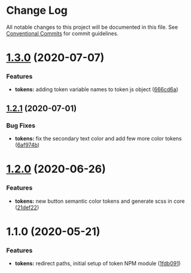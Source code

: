 # Change Log

All notable changes to this project will be documented in this file.
See [Conventional Commits](https://conventionalcommits.org) for commit guidelines.

# [1.3.0](https://github.com/momentum-design/momentum-ui/compare/@momentum-ui/tokens@1.2.1...@momentum-ui/tokens@1.3.0) (2020-07-07)


### Features

* **tokens:** adding token variable names to token js object ([666cd6a](https://github.com/momentum-design/momentum-ui/commit/666cd6acdd475e2259df3cc35c1414395d3cb514))





## [1.2.1](https://github.com/momentum-design/momentum-ui/compare/@momentum-ui/tokens@1.2.0...@momentum-ui/tokens@1.2.1) (2020-07-01)


### Bug Fixes

* **tokens:** fix the secondary text color and add few more color tokens ([6af974b](https://github.com/momentum-design/momentum-ui/commit/6af974b384704ee453451f9de74c375743dfae2b))





# [1.2.0](https://github.com/momentum-design/momentum-ui/compare/@momentum-ui/tokens@1.1.0...@momentum-ui/tokens@1.2.0) (2020-06-26)


### Features

* **tokens:** new button semantic color tokens and generate scss in core ([21def22](https://github.com/momentum-design/momentum-ui/commit/21def2240e08c050714494b1829af0ee863198ec))





# 1.1.0 (2020-05-21)


### Features

* **tokens:** redirect paths, initial setup of token NPM module ([1fdb091](https://github.com/momentum-design/momentum-ui/commit/1fdb09137b6b986d4ebc4077596ac13d7a7fd9cc))
